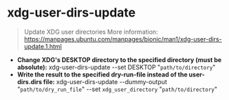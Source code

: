 # xdg-user-dirs-update
> Update XDG user directories
> More information: <https://manpages.ubuntu.com/manpages/bionic/man1/xdg-user-dirs-update.1.html>
- **Change XDG's DESKTOP directory to the specified directory (must be absolute):**
xdg-user-dirs-update --set DESKTOP "`path/to/directory`"
- **Write the result to the specified dry-run-file instead of the user-dirs.dirs file:**
xdg-user-dirs-update --dummy-output "`path/to/dry_run_file`" --set `xdg_user_directory` "`path/to/directory`"
